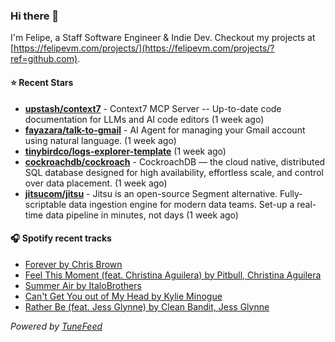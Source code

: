 ### Hi there 👋

I'm Felipe, a Staff Software Engineer & Indie Dev. Checkout my projects at [https://felipevm.com/projects/](https://felipevm.com/projects/?ref=github.com).

#### ⭐ Recent Stars
- **[upstash/context7](https://github.com/upstash/context7)** - Context7 MCP Server -- Up-to-date code documentation for LLMs and AI code editors (1 week ago)
- **[fayazara/talk-to-gmail](https://github.com/fayazara/talk-to-gmail)** - AI Agent for managing your Gmail account using natural language. (1 week ago)
- **[tinybirdco/logs-explorer-template](https://github.com/tinybirdco/logs-explorer-template)** (1 week ago)
- **[cockroachdb/cockroach](https://github.com/cockroachdb/cockroach)** - CockroachDB — the cloud native, distributed SQL database designed for high availability, effortless scale, and control over data placement. (1 week ago)
- **[jitsucom/jitsu](https://github.com/jitsucom/jitsu)** - Jitsu is an open-source Segment alternative. Fully-scriptable data ingestion engine for modern data teams. Set-up a real-time data pipeline in minutes, not days (1 week ago)

#### 🎧 Spotify recent tracks
- [Forever by Chris Brown](https://open.spotify.com/track/3NZJlJemX3mzjf56MqC5ML)
- [Feel This Moment (feat. Christina Aguilera) by Pitbull, Christina Aguilera](https://open.spotify.com/track/0Hf4aIJpsN4Os2f0y0VqWl)
- [Summer Air by ItaloBrothers](https://open.spotify.com/track/3MIwc5XzD2VX8ZJAIyURKI)
- [Can&#39;t Get You out of My Head by Kylie Minogue](https://open.spotify.com/track/3E7ZwUMJFqpsDOJzEkBrQ7)
- [Rather Be (feat. Jess Glynne) by Clean Bandit, Jess Glynne](https://open.spotify.com/track/3s4U7OHV7gnj42VV72eSZ6)

_Powered by [TuneFeed](https://tunefeed.app?ref=github.com)_
